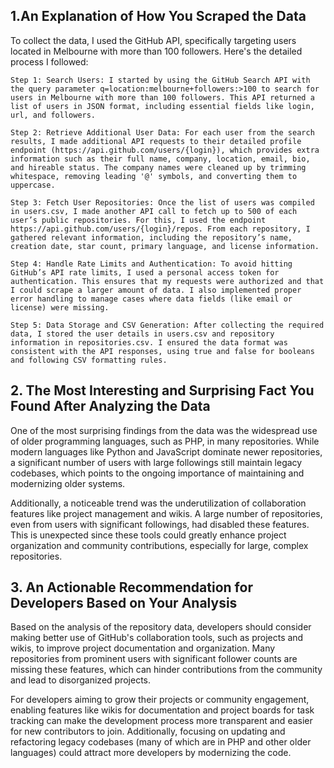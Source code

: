 ## 1.An Explanation of How You Scraped the Data
To collect the data, I used the GitHub API, specifically targeting users located in Melbourne with more than 100 followers. Here's the detailed process I followed:

    Step 1: Search Users: I started by using the GitHub Search API with the query parameter q=location:melbourne+followers:>100 to search for users in Melbourne with more than 100 followers. This API returned a list of users in JSON format, including essential fields like login, url, and followers.

    Step 2: Retrieve Additional User Data: For each user from the search results, I made additional API requests to their detailed profile endpoint (https://api.github.com/users/{login}), which provides extra information such as their full name, company, location, email, bio, and hireable status. The company names were cleaned up by trimming whitespace, removing leading '@' symbols, and converting them to uppercase.

    Step 3: Fetch User Repositories: Once the list of users was compiled in users.csv, I made another API call to fetch up to 500 of each user’s public repositories. For this, I used the endpoint https://api.github.com/users/{login}/repos. From each repository, I gathered relevant information, including the repository’s name, creation date, star count, primary language, and license information.

    Step 4: Handle Rate Limits and Authentication: To avoid hitting GitHub’s API rate limits, I used a personal access token for authentication. This ensures that my requests were authorized and that I could scrape a larger amount of data. I also implemented proper error handling to manage cases where data fields (like email or license) were missing.

    Step 5: Data Storage and CSV Generation: After collecting the required data, I stored the user details in users.csv and repository information in repositories.csv. I ensured the data format was consistent with the API responses, using true and false for booleans and following CSV formatting rules.

## 2. The Most Interesting and Surprising Fact You Found After Analyzing the Data
One of the most surprising findings from the data was the widespread use of older programming languages, such as PHP, in many repositories. While modern languages like Python and JavaScript dominate newer repositories, a significant number of users with large followings still maintain legacy codebases, which points to the ongoing importance of maintaining and modernizing older systems.

Additionally, a noticeable trend was the underutilization of collaboration features like project management and wikis. A large number of repositories, even from users with significant followings, had disabled these features. This is unexpected since these tools could greatly enhance project organization and community contributions, especially for large, complex repositories.


## 3. An Actionable Recommendation for Developers Based on Your Analysis
Based on the analysis of the repository data, developers should consider making better use of GitHub's collaboration tools, such as projects and wikis, to improve project documentation and organization. Many repositories from prominent users with significant follower counts are missing these features, which can hinder contributions from the community and lead to disorganized projects.

For developers aiming to grow their projects or community engagement, enabling features like wikis for documentation and project boards for task tracking can make the development process more transparent and easier for new contributors to join. Additionally, focusing on updating and refactoring legacy codebases (many of which are in PHP and other older languages) could attract more developers by modernizing the code.